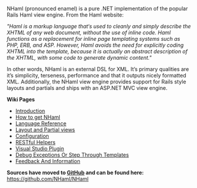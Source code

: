 NHaml (pronounced enamel) is a pure .NET implementation of the popular Rails Haml view engine. From the Haml website:

_"Haml is a markup language that‘s used to cleanly and simply describe the XHTML of any web document, without the use of inline code. Haml functions as a replacement for inline page templating systems such as PHP, ERB, and ASP. However, Haml avoids the need for explicitly coding XHTML into the template, because it is actually an abstract description of the XHTML, with some code to generate dynamic content."_

In other words, NHaml is an external DSL for XML. It’s primary qualities are it’s simplicity, terseness, performance and that it outputs nicely formatted XML. Additionally, the NHaml view engine provides support for Rails style layouts and partials and ships with an ASP.NET MVC view engine.


**Wiki Pages**

  * [Introduction](Introduction.md)
  * [How to get NHaml](GettingNHaml.md)
  * [Language Reference](NHamlLanguageReference.md)
  * [Layout and Partial views](PartialsAndLayouts.md)
  * [Configuration](Configuration.md)
  * [RESTful Helpers](RESTfulHelpers.md)
  * [Visual Studio Plugin](VisualStudioPlugin.md)
  * [Debug Exceptions Or Step Through Templates](DebugExceptionsOrStepThroughTemplates.md)
  * [Feedback And Information](FeedbackAndInformation.md)

**Sources have moved to [GitHub](https://github.com/NHaml/NHaml) and can be found here:** https://github.com/NHaml/NHaml